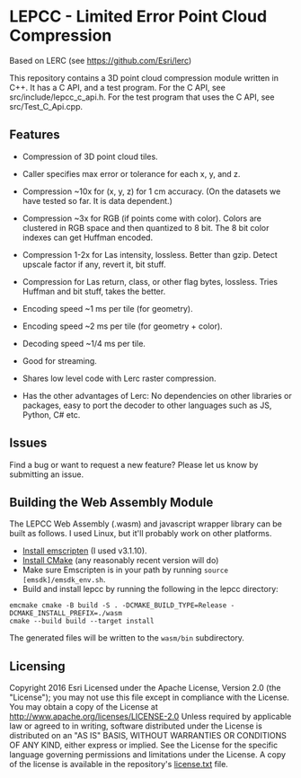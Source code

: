 # LEPCC - Limited Error Point Cloud Compression

Based on LERC (see https://github.com/Esri/lerc)

This repository contains a 3D point cloud compression module written in C++. It has a C API, and a test program. For the C API, see src/include/lepcc_c_api.h. For the test program that uses the C API, see src/Test_C_Api.cpp. 


## Features

* Compression of 3D point cloud tiles.

* Caller specifies max error or tolerance for each x, y, and z.

* Compression ~10x for (x, y, z) for 1 cm accuracy. (On the datasets we have tested so far. It is data dependent.)

* Compression ~3x for RGB (if points come with color). Colors are clustered in RGB space and then quantized to 8 bit. 
  The 8 bit color indexes can get Huffman encoded. 

* Compression 1-2x for Las intensity, lossless. Better than gzip. Detect upscale factor if any, revert it, bit stuff. 

* Compression for Las return, class, or other flag bytes, lossless. Tries Huffman and bit stuff, takes the better. 

* Encoding speed ~1 ms per tile (for geometry).

* Encoding speed ~2 ms per tile (for geometry + color).

* Decoding speed ~1/4 ms per tile.

* Good for streaming.

* Shares low level code with Lerc raster compression.

* Has the other advantages of Lerc: No dependencies on other libraries or packages, 
  easy to port the decoder to other languages such as JS, Python, C# etc. 


## Issues 

Find a bug or want to request a new feature? Please let us know by submitting an issue. 

## Building the Web Assembly Module

The LEPCC Web Assembly (.wasm) and javascript wrapper library can be built as follows. I used Linux, but it'll probably work on other platforms.

* [Install emscripten](https://emscripten.org/docs/getting_started/downloads.html) (I used v3.1.10).
* [Install CMake](https://cmake.org/) (any reasonably recent version will do)
* Make sure Emscripten is in your path by running `source [emsdk]/emsdk_env.sh`.
* Build and install lepcc by running the following in the lepcc directory:

```
emcmake cmake -B build -S . -DCMAKE_BUILD_TYPE=Release -DCMAKE_INSTALL_PREFIX=./wasm
cmake --build build --target install
```

The generated files will be written to the `wasm/bin` subdirectory.

## Licensing 

Copyright 2016 Esri 
Licensed under the Apache License, Version 2.0 (the "License"); 
you may not use this file except in compliance with the License. 
You may obtain a copy of the License at 
http://www.apache.org/licenses/LICENSE-2.0 
Unless required by applicable law or agreed to in writing, software 
distributed under the License is distributed on an "AS IS" BASIS, 
WITHOUT WARRANTIES OR CONDITIONS OF ANY KIND, either express or implied. 
See the License for the specific language governing permissions and 
limitations under the License. 
A copy of the license is available in the repository's [license.txt](https://github.com/Esri/lepcc/blob/master/LICENSE.TXT) file. 


